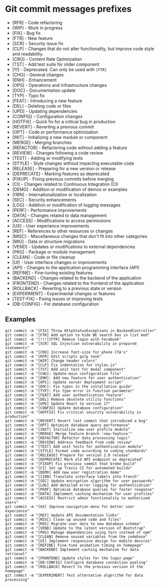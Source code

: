 # Git commit messages prefixes

* [RFR] - Code refactoring
* [WIP] - Work in progress
* [FIX] - Bug fix
* [FTR] - New feature
* [SCR] - Security issue fix
* [CLP] - Changes that do not alter functionality, but improve code style and readability.
* [CRO] - Content Rate Optimization
* [TST] - Add test suite for slider component
* [!!!] - Deprecated. Can only be used with `[FTR]`
* [CHG] - General changes
* [ENH] - Enhancement
* [OPS] - Operations and infrastructure changes
* [DOC] - Documentation update
* [TYP] - Typo fix
* [FEAT] - Introducing a new feature
* [DEL] - Deleting code or files
* [UPD] - Updating dependencies
* [CONFIG] - Configuration changes
* [HOTFIX] - Quick fix for a critical bug in production
* [REVERT] - Reverting a previous commit
* [OPT] - Code or performance optimization
* [INIT] - Initializing a new module or component
* [MERGE] - Merging branches
* [REFACTOR] - Refactoring code without adding a feature
* [REVIEW] - Changes following a code review
* [TEST] - Adding or modifying tests
* [STYLE] - Style changes without impacting executable code
* [RELEASE] - Preparing for a new version or release
* [DEPRECATE] - Marking features as deprecated
* [FIXUP] - Fixing previous commits before merging
* [CI] - Changes related to Continuous Integration (CI)
* [DEMO] - Addition or modification of demos or examples
* [I18N] - Internationalization or localization
* [SEC] - Security enhancements
* [LOG] - Addition or modification of logging messages
* [PERF] - Performance improvements
* [DATA] - Changes related to data management
* [ACCESS] - Modifications to access permissions
* [UX] - User experience improvements
* [REF] - References to other resources or changes
* [MISC] - Miscellaneous changes that don't fit into other categories
* [MIG] - Data or structure migrations
* [VEND] - Updates or modifications to external dependencies
* [PKG] - Package or module management
* [CLEAN] - Code or file cleanup
* [UI] - User interface changes or improvements
* [API] - Changes to the application programming interface (API)
* [REFINE] - Fine-tuning existing features
* [BACKEND] - Changes related to the backend of the application
* [FRONTEND] - Changes related to the frontend of the application
* [ROLLBACK] - Reverting to a previous state or version
* [EXPERIMENT] - Experimental changes or features
* [TEST-FIX] - Fixing issues or improving tests
* [DB-CONFIG] - For database configuration


## Examples

    git commit -m "[FIX] Throw HttpStatusExceptions in BackendController"
    git commit -m "[FTR] Add option to hide BE search box in list mod"
    git commit -m "[!!!][FTR] Remove login with Facebook"
    git commit -m "[SCR] SQL Injection vulnerability in prepared statements"
    git commit -m "[CRO] Increase font-size for phone CTA's"
    git commit -m "[RFR] Edit scripts gulp task"
    git commit -m "[WIP] Change header colors"
    git commit -m "[CLP] Fix indentation for styles.js"
    git commit -m "[TST] Add unit test for modal component"
    git commit -m "[CHG]: Update main configuration file"
    git commit -m "[ENH]: Add new feature for user authentication"
    git commit -m "[OPS]: Update server deployment script"
    git commit -m "[DOC]: Fix typos in the installation guide"
    git commit -m "[TYP]: Fix type error in function parameter"
    git commit -m "[FEAT] Add user authentication feature"
    git commit -m "[DEL] Remove obsolete utility functions"
    git commit -m "[UPD] Update React to version 17"
    git commit -m "[CONFIG] Update database configuration"
    git commit -m "[HOTFIX] Fix critical security vulnerability in production"
    git commit -m "[REVERT] Revert last commit that introduced a bug"
    git commit -m "[OPT] Optimize database query performance"
    git commit -m "[INIT] Initialize new user profile module"
    git commit -m "[MERGE] Merge feature branch 'new-feature'"
    git commit -m "[REFACTOR] Refactor data processing logic"
    git commit -m "[REVIEW] Address feedback from code review"
    git commit -m "[TEST] Add unit tests for authentication module"
    git commit -m "[STYLE] Format code according to coding standards"
    git commit -m "[RELEASE] Prepare for version 2.0 release"
    git commit -m "[DEPRECATE] Mark old API endpoint as deprecated"
    git commit -m "[FIXUP] Fix previous commit that broke build"
    git commit -m "[CI] Set up Travis CI for automated builds"
    git commit -m "[DEMO] Add new user registration demo"
    git commit -m "[I18N] Translate interface labels into French"
    git commit -m "[SEC] Update encryption algorithm for user passwords"
    git commit -m "[LOG] Add detailed error logging for authentication"
    git commit -m "[PERF] Optimize database queries for faster response"
    git commit -m "[DATA] Implement caching mechanism for user profiles"
    git commit -m "[ACCESS] Restrict admin functionality to authorized users"
    git commit -m "[UX] Improve navigation menu for better user experience"
    git commit -m "[REF] Update API documentation links"
    git commit -m "[MISC] Clean up unused code and files"
    git commit -m "[MIG] Migrate user data to new database schema"
    git commit -m "[VEND] Update to the latest version of Bootstrap"
    git commit -m "[PKG] Manage dependencies using Yarn instead of npm"
    git commit -m "[CLEAN] Remove unused variables from the codebase"
    git commit -m "[UI] Implement responsive design for mobile devices"
    git commit -m "[REFINE] Fine-tune animation timing on homepage"
    git commit -m "[BACKEND] Implement caching mechanism for data retrieval"
    git commit -m "[FRONTEND] Update styles for the login page"
    git commit -m "[DB-CONFIG] Configure database connection pooling"
    git commit -m "[ROLLBACK] Revert to the previous version of the homepage"
    git commit -m "[EXPERIMENT] Test alternative algorithm for data processing"


